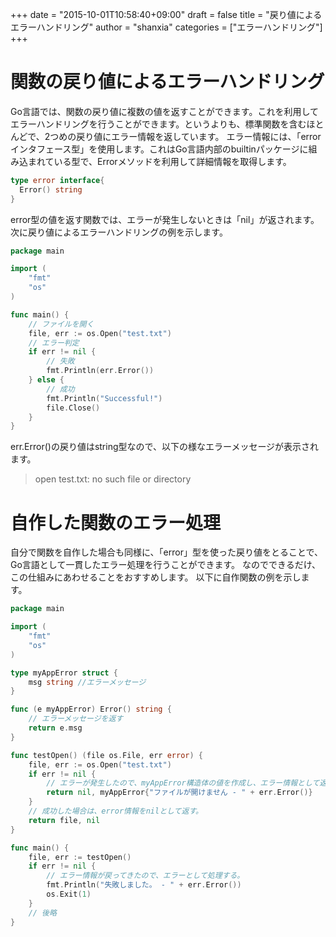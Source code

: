 +++
date = "2015-10-01T10:58:40+09:00"
draft = false
title = "戻り値によるエラーハンドリング"
author = "shanxia"
categories = ["エラーハンドリング"]
+++

# 関数の戻り値によるエラーハンドリング
Go言語では、関数の戻り値に複数の値を返すことができます。これを利用してエラーハンドリングを行うことができます。というよりも、標準関数を含むほとんどで、2つめの戻り値にエラー情報を返しています。
エラー情報には、「errorインタフェース型」を使用します。これはGo言語内部のbuiltinパッケージに組み込まれている型で、Errorメソッドを利用して詳細情報を取得します。

```go
type error interface{
  Error() string
}
```

error型の値を返す関数では、エラーが発生しないときは「nil」が返されます。次に戻り値によるエラーハンドリングの例を示します。

```go
package main

import (
	"fmt"
	"os"
)

func main() {
	// ファイルを開く
	file, err := os.Open("test.txt")
	// エラー判定
	if err != nil {
		// 失敗
		fmt.Println(err.Error())
	} else {
		// 成功
		fmt.Println("Successful!")
		file.Close()
	}
}
```

err.Error()の戻り値はstring型なので、以下の様なエラーメッセージが表示されます。

> open test.txt: no such file or directory

# 自作した関数のエラー処理
自分で関数を自作した場合も同様に、「error」型を使った戻り値をとることで、Go言語として一貫したエラー処理を行うことができます。
なのでできるだけ、この仕組みにあわせることをおすすめします。
以下に自作関数の例を示します。

```go
package main

import (
	"fmt"
	"os"
)

type myAppError struct {
	msg string //エラーメッセージ
}

func (e myAppError) Error() string {
	// エラーメッセージを返す
	return e.msg
}

func testOpen() (file os.File, err error) {
	file, err := os.Open("test.txt")
	if err != nil {
		// エラーが発生したので、myAppError構造体の値を作成し、エラー情報として返す
		return nil, myAppError{"ファイルが開けません - " + err.Error()}
	}
	// 成功した場合は、error情報をnilとして返す。
	return file, nil
}

func main() {
	file, err := testOpen()
	if err != nil {
		// エラー情報が戻ってきたので、エラーとして処理する。
		fmt.Println("失敗しました。 - " + err.Error())
		os.Exit(1)
	}
	// 後略
}
```
